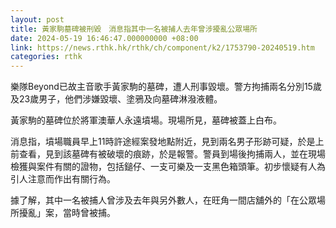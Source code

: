 ```yaml
---
layout: post
title: 黃家駒墓碑被刑毀　消息指其中一名被捕人去年曾涉擾亂公眾場所
date: 2024-05-19 16:46:47.000000000 +08:00
link: https://news.rthk.hk/rthk/ch/component/k2/1753790-20240519.htm
categories: rthk
---
```


樂隊Beyond已故主音歌手黃家駒的墓碑，遭人刑事毀壞。警方拘捕兩名分別15歲及23歲男子，他們涉嫌毀壞、塗鴉及向墓碑淋潑液體。

黃家駒的墓碑位於將軍澳華人永遠墳場。現場所見，墓碑被蓋上白布。

消息指，墳場職員早上11時許途經案發地點附近，見到兩名男子形跡可疑，於是上前查看，見到該墓碑有被破壞的痕跡，於是報警。警員到場後拘捕兩人，並在現場檢獲與案件有關的證物，包括鎚仔、一支可樂及一支黑色箱頭筆。初步懷疑有人為引人注意而作出有關行為。

據了解，其中一名被捕人曾涉及去年與另外數人，在旺角一間店舖外的「在公眾場所擾亂」案，當時曾被捕。
